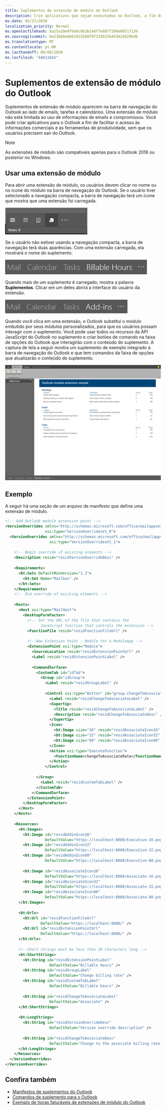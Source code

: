 ```yaml
---
title: Suplementos de extensão de módulo do Outlook
description: Crie aplicativos que sejam executados no Outlook, a fim de facilitar o acesso às informações comerciais e à ferramentas de produtividade, sem que os usuários precisem sair do Outlook.
ms.date: 05/27/2020
localization_priority: Normal
ms.openlocfilehash: ba25a10e0f6e8c8b3b14df7e98ff200e00717136
ms.sourcegitcommit: be23b68eb661015508797333915b44381dd29bdb
ms.translationtype: MT
ms.contentlocale: pt-BR
ms.lasthandoff: 06/08/2020
ms.locfileid: "44611642"
---
```

# <a name="module-extension-outlook-add-ins"></a>Suplementos de extensão de módulo do Outlook

Suplementos de extensão de módulo aparecem na barra de navegação do Outlook ao lado de emails, tarefas e calendários. Uma extensão de módulo não está limitada ao uso de informações de emails e compromissos. Você pode criar aplicativos para o Outlook a fim de facilitar o acesso às informações comerciais e às ferramentas de produtividade, sem que os usuários precisem sair do Outlook.

> [!NOTE]
> As extensões de módulo são compatíveis apenas para o Outlook 2016 ou posterior no Windows.  

## <a name="open-a-module-extension"></a>Usar uma extensão de módulo

Para abrir uma extensão de módulo, os usuários devem clicar no nome ou no ícone do módulo na barra de navegação do Outlook. Se o usuário tiver selecionado a navegação compacta, a barra de navegação terá um ícone que mostra que uma extensão foi carregada.

![Mostra a barra de navegação compacta quando uma extensão de módulo é carregada no Outlook.](../images/outlook-module-navigationbar-compact.png)

Se o usuário não estiver usando a navegação compacta, a barra de navegação terá duas aparências. Com uma extensão carregada, ela mostrará o nome do suplemento.

![Mostra a barra de navegação expandida quando uma extensão de módulo é carregada no Outlook.](../images/outlook-module-navigationbar-one.png)

Quando mais de um suplemento é carregado, mostra a palavra **Suplementos**. Clicar em um deles abrirá a interface do usuário da extensão.

![Mostra a barra de navegação expandida quando mais de uma extensão de módulo é carregada no Outlook.](../images/outlook-module-navigationbar-more.png)

Quando você clica em uma extensão, o Outlook substitui o módulo embutido por seus módulos personalizados, para que os usuários possam interagir com o suplemento. Você pode usar todos os recursos da API JavaScript do Outlook no suplemento e criar botões de comando na faixa de opções do Outlook que interagirão com o conteúdo do suplemento. A captura de tela a seguir mostra um suplemento de exemplo integrado à barra de navegação do Outlook e que tem comandos da faixa de opções que atualizarão o conteúdo do suplemento.

![Mostra a interface do usuário de uma extensão de módulo](../images/outlook-module-extension.png)

## <a name="example"></a>Exemplo

A seguir há uma seção de um arquivo de manifesto que define uma extensão de módulo.

```xml
<!-- Add Outlook module extension point -->
<VersionOverrides xmlns="http://schemas.microsoft.com/office/mailappversionoverrides"
                  xsi:type="VersionOverridesV1_0">
  <VersionOverrides xmlns="http://schemas.microsoft.com/office/mailappversionoverrides/1.1"
                    xsi:type="VersionOverridesV1_1">

    <!-- Begin override of existing elements -->
    <Description resid="residVersionOverrideDesc" />

    <Requirements>
      <bt:Sets DefaultMinVersion="1.3">
        <bt:Set Name="Mailbox" />
      </bt:Sets>
    </Requirements>
    <!-- End override of existing elements -->

    <Hosts>
      <Host xsi:type="MailHost">
        <DesktopFormFactor>
          <!-- Set the URL of the file that contains the
                JavaScript function that controls the extension -->
          <FunctionFile resid="residFunctionFileUrl" />

          <!--New Extension Point - Module for a ModuleApp -->
          <ExtensionPoint xsi:type="Module">
            <SourceLocation resid="residExtensionPointUrl" />
            <Label resid="residExtensionPointLabel" />

            <CommandSurface>
              <CustomTab id="idTab">
                <Group id="idGroup">
                  <Label resid="residGroupLabel" />

                  <Control xsi:type="Button" id="group.changeToAssociate">
                    <Label resid="residChangeToAssociateLabel" />
                    <Supertip>
                      <Title resid="residChangeToAssociateLabel" />
                      <Description resid="residChangeToAssociateDesc" />
                    </Supertip>
                    <Icon>
                      <bt:Image size="16" resid="residAssociateIcon16" />
                      <bt:Image size="32" resid="residAssociateIcon32" />
                      <bt:Image size="80" resid="residAssociateIcon80" />
                    </Icon>
                    <Action xsi:type="ExecuteFunction">
                      <FunctionName>changeToAssociateRate</FunctionName>
                    </Action>
                  </Control>
                  
              </Group>
                <Label resid="residCustomTabLabel" />
              </CustomTab>
            </CommandSurface>
          </ExtensionPoint>
        </DesktopFormFactor>
      </Host>
    </Hosts>

    <Resources>
      <bt:Images>
        <bt:Image id="residAddinIcon16" 
                  DefaultValue="https://localhost:8080/Executive-16.png" />
        <bt:Image id="residAddinIcon32" 
                  DefaultValue="https://localhost:8080/Executive-32.png" />
        <bt:Image id="residAddinIcon80" 
                  DefaultValue="https://localhost:8080/Executive-80.png" />
      
        <bt:Image id="residAssociateIcon16" 
                  DefaultValue="https://localhost:8080/Associate-16.png" />
        <bt:Image id="residAssociateIcon32" 
                  DefaultValue="https://localhost:8080/Associate-32.png" />
        <bt:Image id="residAssociateIcon80" 
                  DefaultValue="https://localhost:8080/Associate-80.png" />
      </bt:Images>

      <bt:Urls>
        <bt:Url id="residFunctionFileUrl" 
                DefaultValue="https://localhost:8080/" />
        <bt:Url id="residExtensionPointUrl" 
                DefaultValue="https://localhost:8080/" />
      </bt:Urls>

      <!--Short strings must be less than 30 characters long -->
      <bt:ShortStrings>
        <bt:String id="residExtensionPointLabel" 
                    DefaultValue="Billable Hours" />
        <bt:String id="residGroupLabel" 
                    DefaultValue="Change billing rate" />
        <bt:String id="residCustomTabLabel" 
                    DefaultValue="Billable hours" />

        <bt:String id="residChangeToAssociateLabel" 
                    DefaultValue="Associate" />
      </bt:ShortStrings>

      <bt:LongStrings>
        <bt:String id="residVersionOverrideDesc" 
                    DefaultValue="Version override description" />

        <bt:String id="residChangeToAssociateDesc" 
                    DefaultValue="Change to the associate billing rate: $127/hr" />
      </bt:LongStrings>
    </Resources>
  </VersionOverrides>
</VersionOverrides>
```

## <a name="see-also"></a>Confira também

- [Manifestos de suplementos do Outlook](manifests.md)
- [Comandos de suplemento para o Outlook](add-in-commands-for-outlook.md)
- [Exemplo de horas faturáveis de extensões de módulo do Outlook](https://github.com/OfficeDev/Outlook-Add-in-JavaScript-ModuleExtension)
